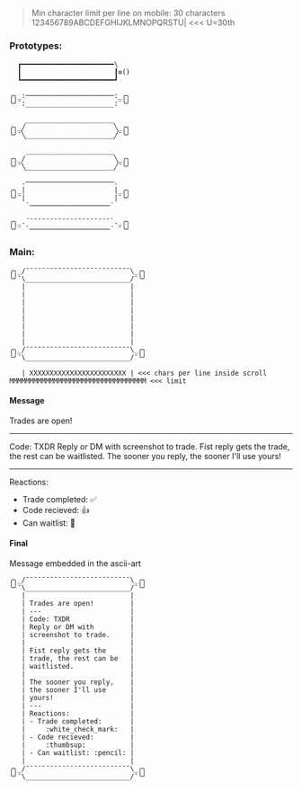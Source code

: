 > Min character limit per line on mobile: 30 characters
123456789ABCDEFGHIJKLMNOPQRSTU| <<< U=30th

### Prototypes:

```
  ┏━━━━━━━━━━━━━━━━━━━━━━━\
  ┃                       ┃≡()
  ┗━━━━━━━━━━━━━━━━━━━━━━━┛

╭╮_:──────────────────────:_╭╮
╰╯¯:______________________:¯╰╯

    ______________________
╭╮_╱                      ╲_╭╮
╰╯¯╲______________________╱¯╰╯

    ______________________
╭╮_/                      ╲_╭╮
╰╯¯╲______________________╱¯╰╯

   .──────────────────────.
╭╮_|                      |_╭╮
╰╯¯|                      |¯╰╯
    `────────────────────´
   
╭╮_.´¯¯¯¯¯¯¯¯¯¯¯¯¯¯¯¯¯¯¯¯`._╭╮
╰╯¯ `────────────────────´ ¯╰╯
```

### Main:

```
╭╮_/¯¯¯¯¯¯¯¯¯¯¯¯¯¯¯¯¯¯¯¯¯¯¯¯¯¯\_╭╮
╰╯¯\__________________________/¯╰╯
   |                          |
   |                          |
   |                          |
   |                          |
   |                          |
   |                          |
   |                          |
   |                          |
╭╮_/¯¯¯¯¯¯¯¯¯¯¯¯¯¯¯¯¯¯¯¯¯¯¯¯¯¯\_╭╮
╰╯¯\__________________________/¯╰╯

   | XXXXXXXXXXXXXXXXXXXXXXXX | <<< chars per line inside scroll
MMMMMMMMMMMMMMMMMMMMMMMMMMMMMMMMMM <<< limit

```
#### Message

Trades are open!

---

Code: TXDR
Reply or DM with screenshot to trade.
Fist reply gets the trade, the rest can be waitlisted.
The sooner you reply, the sooner I'll use yours!

---

Reactions:

- Trade completed: :white_check_mark:
- Code recieved: :thumbsup:
- Can waitlist: :pencil:

#### Final

Message embedded in the ascii-art

```
╭╮_/¯¯¯¯¯¯¯¯¯¯¯¯¯¯¯¯¯¯¯¯¯¯¯¯¯¯\_╭╮
╰╯¯\__________________________/¯╰╯
   |                          |
   | Trades are open!         |
   | ---                      |
   | Code: TXDR               |
   | Reply or DM with         |
   | screenshot to trade.     |
   |                          |
   | Fist reply gets the      |
   | trade, the rest can be   |
   | waitlisted.              |
   |                          |
   | The sooner you reply,    |
   | the sooner I'll use      |
   | yours!                   |
   | ---                      |
   | Reactions:               |
   | - Trade completed:       |
   |     :white_check_mark:   |
   | - Code recieved:         |
   |     :thumbsup:           |
   | - Can waitlist: :pencil: |
   |                          |
╭╮_/¯¯¯¯¯¯¯¯¯¯¯¯¯¯¯¯¯¯¯¯¯¯¯¯¯¯\_╭╮
╰╯¯\__________________________/¯╰╯
```